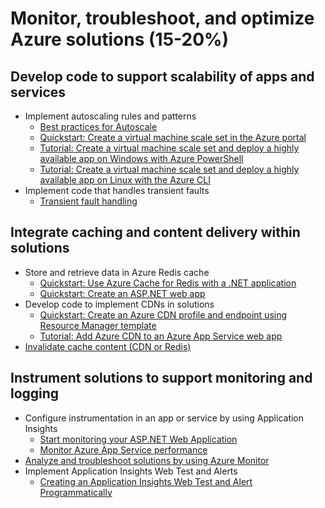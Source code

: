 # Monitor, troubleshoot, and optimize Azure solutions (15-20%)

## Develop code to support scalability of apps and services 
* Implement autoscaling rules and patterns 
    * [Best practices for Autoscale](https://docs.microsoft.com/en-us/azure/azure-monitor/platform/autoscale-best-practices)
    * [Quickstart: Create a virtual machine scale set in the Azure portal](https://docs.microsoft.com/en-us/azure/virtual-machine-scale-sets/quick-create-portal)
    * [Tutorial: Create a virtual machine scale set and deploy a highly available app on Windows with Azure PowerShell](https://docs.microsoft.com/en-us/azure/virtual-machines/windows/tutorial-create-vmss)
    * [Tutorial: Create a virtual machine scale set and deploy a highly available app on Linux with the Azure CLI](https://docs.microsoft.com/en-us/azure/virtual-machines/linux/tutorial-create-vmss)
* Implement code that handles transient faults
    * [Transient fault handling](https://docs.microsoft.com/en-us/azure/architecture/best-practices/transient-faults)
## Integrate caching and content delivery within solutions 
* Store and retrieve data in Azure Redis cache
    * [Quickstart: Use Azure Cache for Redis with a .NET application](https://docs.microsoft.com/en-us/azure/azure-cache-for-redis/cache-dotnet-how-to-use-azure-redis-cache)
    * [Quickstart: Create an ASP.NET web app](https://docs.microsoft.com/en-us/azure/azure-cache-for-redis/cache-web-app-howto)
* Develop code to implement CDNs in solutions
    * [Quickstart: Create an Azure CDN profile and endpoint using Resource Manager template](https://docs.microsoft.com/en-us/azure/cdn/create-profile-resource-manager-template)
    * [Tutorial: Add Azure CDN to an Azure App Service web app](https://docs.microsoft.com/en-us/azure/cdn/cdn-add-to-web-app)
* [Invalidate cache content (CDN or Redis)](https://docs.microsoft.com/en-us/azure/architecture/best-practices/caching)
## Instrument solutions to support monitoring and logging 
* Configure instrumentation in an app or service by using Application Insights
    * [Start monitoring your ASP.NET Web Application](https://docs.microsoft.com/en-us/azure/azure-monitor/learn/quick-monitor-portal)
    * [Monitor Azure App Service performance](https://docs.microsoft.com/en-us/azure/azure-monitor/app/azure-web-apps)
* [Analyze and troubleshoot solutions by using Azure Monitor](https://docs.microsoft.com/en-us/azure/azure-monitor/insights/solutions)
* Implement Application Insights Web Test and Alerts
    * [Creating an Application Insights Web Test and Alert Programmatically](https://azure.microsoft.com/en-us/blog/creating-a-web-test-alert-programmatically-with-application-insights/)